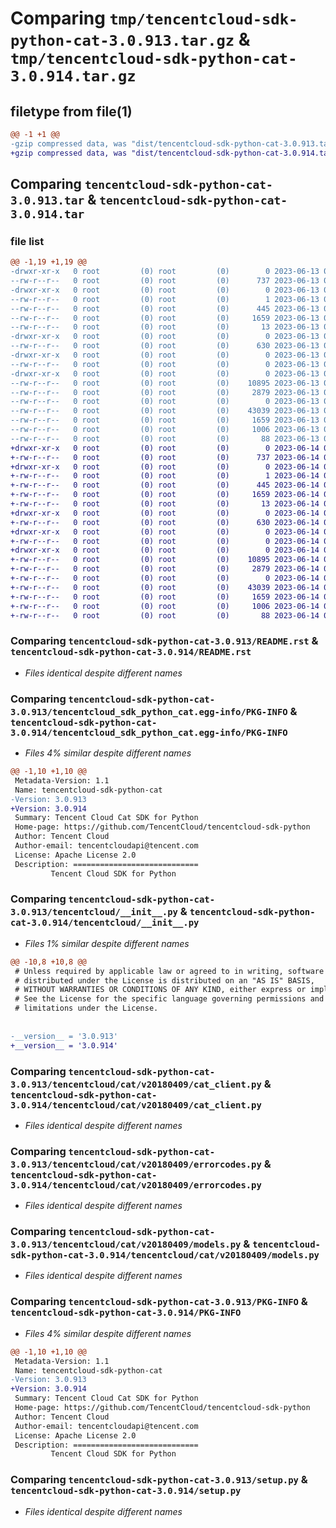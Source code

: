 # Comparing `tmp/tencentcloud-sdk-python-cat-3.0.913.tar.gz` & `tmp/tencentcloud-sdk-python-cat-3.0.914.tar.gz`

## filetype from file(1)

```diff
@@ -1 +1 @@
-gzip compressed data, was "dist/tencentcloud-sdk-python-cat-3.0.913.tar", last modified: Tue Jun 13 02:06:03 2023, max compression
+gzip compressed data, was "dist/tencentcloud-sdk-python-cat-3.0.914.tar", last modified: Wed Jun 14 00:20:40 2023, max compression
```

## Comparing `tencentcloud-sdk-python-cat-3.0.913.tar` & `tencentcloud-sdk-python-cat-3.0.914.tar`

### file list

```diff
@@ -1,19 +1,19 @@
-drwxr-xr-x   0 root         (0) root         (0)        0 2023-06-13 02:06:03.000000 tencentcloud-sdk-python-cat-3.0.913/
--rw-r--r--   0 root         (0) root         (0)      737 2023-06-13 02:06:02.000000 tencentcloud-sdk-python-cat-3.0.913/README.rst
-drwxr-xr-x   0 root         (0) root         (0)        0 2023-06-13 02:06:03.000000 tencentcloud-sdk-python-cat-3.0.913/tencentcloud_sdk_python_cat.egg-info/
--rw-r--r--   0 root         (0) root         (0)        1 2023-06-13 02:06:03.000000 tencentcloud-sdk-python-cat-3.0.913/tencentcloud_sdk_python_cat.egg-info/dependency_links.txt
--rw-r--r--   0 root         (0) root         (0)      445 2023-06-13 02:06:03.000000 tencentcloud-sdk-python-cat-3.0.913/tencentcloud_sdk_python_cat.egg-info/SOURCES.txt
--rw-r--r--   0 root         (0) root         (0)     1659 2023-06-13 02:06:03.000000 tencentcloud-sdk-python-cat-3.0.913/tencentcloud_sdk_python_cat.egg-info/PKG-INFO
--rw-r--r--   0 root         (0) root         (0)       13 2023-06-13 02:06:03.000000 tencentcloud-sdk-python-cat-3.0.913/tencentcloud_sdk_python_cat.egg-info/top_level.txt
-drwxr-xr-x   0 root         (0) root         (0)        0 2023-06-13 02:06:03.000000 tencentcloud-sdk-python-cat-3.0.913/tencentcloud/
--rw-r--r--   0 root         (0) root         (0)      630 2023-06-13 02:06:02.000000 tencentcloud-sdk-python-cat-3.0.913/tencentcloud/__init__.py
-drwxr-xr-x   0 root         (0) root         (0)        0 2023-06-13 02:06:03.000000 tencentcloud-sdk-python-cat-3.0.913/tencentcloud/cat/
--rw-r--r--   0 root         (0) root         (0)        0 2023-06-13 02:06:02.000000 tencentcloud-sdk-python-cat-3.0.913/tencentcloud/cat/__init__.py
-drwxr-xr-x   0 root         (0) root         (0)        0 2023-06-13 02:06:03.000000 tencentcloud-sdk-python-cat-3.0.913/tencentcloud/cat/v20180409/
--rw-r--r--   0 root         (0) root         (0)    10895 2023-06-13 02:06:02.000000 tencentcloud-sdk-python-cat-3.0.913/tencentcloud/cat/v20180409/cat_client.py
--rw-r--r--   0 root         (0) root         (0)     2879 2023-06-13 02:06:02.000000 tencentcloud-sdk-python-cat-3.0.913/tencentcloud/cat/v20180409/errorcodes.py
--rw-r--r--   0 root         (0) root         (0)        0 2023-06-13 02:06:02.000000 tencentcloud-sdk-python-cat-3.0.913/tencentcloud/cat/v20180409/__init__.py
--rw-r--r--   0 root         (0) root         (0)    43039 2023-06-13 02:06:02.000000 tencentcloud-sdk-python-cat-3.0.913/tencentcloud/cat/v20180409/models.py
--rw-r--r--   0 root         (0) root         (0)     1659 2023-06-13 02:06:03.000000 tencentcloud-sdk-python-cat-3.0.913/PKG-INFO
--rw-r--r--   0 root         (0) root         (0)     1006 2023-06-13 02:06:02.000000 tencentcloud-sdk-python-cat-3.0.913/setup.py
--rw-r--r--   0 root         (0) root         (0)       88 2023-06-13 02:06:03.000000 tencentcloud-sdk-python-cat-3.0.913/setup.cfg
+drwxr-xr-x   0 root         (0) root         (0)        0 2023-06-14 00:20:40.000000 tencentcloud-sdk-python-cat-3.0.914/
+-rw-r--r--   0 root         (0) root         (0)      737 2023-06-14 00:20:39.000000 tencentcloud-sdk-python-cat-3.0.914/README.rst
+drwxr-xr-x   0 root         (0) root         (0)        0 2023-06-14 00:20:40.000000 tencentcloud-sdk-python-cat-3.0.914/tencentcloud_sdk_python_cat.egg-info/
+-rw-r--r--   0 root         (0) root         (0)        1 2023-06-14 00:20:40.000000 tencentcloud-sdk-python-cat-3.0.914/tencentcloud_sdk_python_cat.egg-info/dependency_links.txt
+-rw-r--r--   0 root         (0) root         (0)      445 2023-06-14 00:20:40.000000 tencentcloud-sdk-python-cat-3.0.914/tencentcloud_sdk_python_cat.egg-info/SOURCES.txt
+-rw-r--r--   0 root         (0) root         (0)     1659 2023-06-14 00:20:40.000000 tencentcloud-sdk-python-cat-3.0.914/tencentcloud_sdk_python_cat.egg-info/PKG-INFO
+-rw-r--r--   0 root         (0) root         (0)       13 2023-06-14 00:20:40.000000 tencentcloud-sdk-python-cat-3.0.914/tencentcloud_sdk_python_cat.egg-info/top_level.txt
+drwxr-xr-x   0 root         (0) root         (0)        0 2023-06-14 00:20:40.000000 tencentcloud-sdk-python-cat-3.0.914/tencentcloud/
+-rw-r--r--   0 root         (0) root         (0)      630 2023-06-14 00:20:39.000000 tencentcloud-sdk-python-cat-3.0.914/tencentcloud/__init__.py
+drwxr-xr-x   0 root         (0) root         (0)        0 2023-06-14 00:20:40.000000 tencentcloud-sdk-python-cat-3.0.914/tencentcloud/cat/
+-rw-r--r--   0 root         (0) root         (0)        0 2023-06-14 00:20:39.000000 tencentcloud-sdk-python-cat-3.0.914/tencentcloud/cat/__init__.py
+drwxr-xr-x   0 root         (0) root         (0)        0 2023-06-14 00:20:40.000000 tencentcloud-sdk-python-cat-3.0.914/tencentcloud/cat/v20180409/
+-rw-r--r--   0 root         (0) root         (0)    10895 2023-06-14 00:20:39.000000 tencentcloud-sdk-python-cat-3.0.914/tencentcloud/cat/v20180409/cat_client.py
+-rw-r--r--   0 root         (0) root         (0)     2879 2023-06-14 00:20:39.000000 tencentcloud-sdk-python-cat-3.0.914/tencentcloud/cat/v20180409/errorcodes.py
+-rw-r--r--   0 root         (0) root         (0)        0 2023-06-14 00:20:39.000000 tencentcloud-sdk-python-cat-3.0.914/tencentcloud/cat/v20180409/__init__.py
+-rw-r--r--   0 root         (0) root         (0)    43039 2023-06-14 00:20:39.000000 tencentcloud-sdk-python-cat-3.0.914/tencentcloud/cat/v20180409/models.py
+-rw-r--r--   0 root         (0) root         (0)     1659 2023-06-14 00:20:40.000000 tencentcloud-sdk-python-cat-3.0.914/PKG-INFO
+-rw-r--r--   0 root         (0) root         (0)     1006 2023-06-14 00:20:39.000000 tencentcloud-sdk-python-cat-3.0.914/setup.py
+-rw-r--r--   0 root         (0) root         (0)       88 2023-06-14 00:20:40.000000 tencentcloud-sdk-python-cat-3.0.914/setup.cfg
```

### Comparing `tencentcloud-sdk-python-cat-3.0.913/README.rst` & `tencentcloud-sdk-python-cat-3.0.914/README.rst`

 * *Files identical despite different names*

### Comparing `tencentcloud-sdk-python-cat-3.0.913/tencentcloud_sdk_python_cat.egg-info/PKG-INFO` & `tencentcloud-sdk-python-cat-3.0.914/tencentcloud_sdk_python_cat.egg-info/PKG-INFO`

 * *Files 4% similar despite different names*

```diff
@@ -1,10 +1,10 @@
 Metadata-Version: 1.1
 Name: tencentcloud-sdk-python-cat
-Version: 3.0.913
+Version: 3.0.914
 Summary: Tencent Cloud Cat SDK for Python
 Home-page: https://github.com/TencentCloud/tencentcloud-sdk-python
 Author: Tencent Cloud
 Author-email: tencentcloudapi@tencent.com
 License: Apache License 2.0
 Description: ============================
         Tencent Cloud SDK for Python
```

### Comparing `tencentcloud-sdk-python-cat-3.0.913/tencentcloud/__init__.py` & `tencentcloud-sdk-python-cat-3.0.914/tencentcloud/__init__.py`

 * *Files 1% similar despite different names*

```diff
@@ -10,8 +10,8 @@
 # Unless required by applicable law or agreed to in writing, software
 # distributed under the License is distributed on an "AS IS" BASIS,
 # WITHOUT WARRANTIES OR CONDITIONS OF ANY KIND, either express or implied.
 # See the License for the specific language governing permissions and
 # limitations under the License.
 
 
-__version__ = '3.0.913'
+__version__ = '3.0.914'
```

### Comparing `tencentcloud-sdk-python-cat-3.0.913/tencentcloud/cat/v20180409/cat_client.py` & `tencentcloud-sdk-python-cat-3.0.914/tencentcloud/cat/v20180409/cat_client.py`

 * *Files identical despite different names*

### Comparing `tencentcloud-sdk-python-cat-3.0.913/tencentcloud/cat/v20180409/errorcodes.py` & `tencentcloud-sdk-python-cat-3.0.914/tencentcloud/cat/v20180409/errorcodes.py`

 * *Files identical despite different names*

### Comparing `tencentcloud-sdk-python-cat-3.0.913/tencentcloud/cat/v20180409/models.py` & `tencentcloud-sdk-python-cat-3.0.914/tencentcloud/cat/v20180409/models.py`

 * *Files identical despite different names*

### Comparing `tencentcloud-sdk-python-cat-3.0.913/PKG-INFO` & `tencentcloud-sdk-python-cat-3.0.914/PKG-INFO`

 * *Files 4% similar despite different names*

```diff
@@ -1,10 +1,10 @@
 Metadata-Version: 1.1
 Name: tencentcloud-sdk-python-cat
-Version: 3.0.913
+Version: 3.0.914
 Summary: Tencent Cloud Cat SDK for Python
 Home-page: https://github.com/TencentCloud/tencentcloud-sdk-python
 Author: Tencent Cloud
 Author-email: tencentcloudapi@tencent.com
 License: Apache License 2.0
 Description: ============================
         Tencent Cloud SDK for Python
```

### Comparing `tencentcloud-sdk-python-cat-3.0.913/setup.py` & `tencentcloud-sdk-python-cat-3.0.914/setup.py`

 * *Files identical despite different names*

